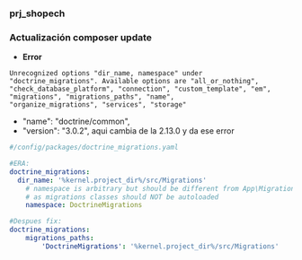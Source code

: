 ### prj_shopech

### Actualización composer update
- **Error**
```
Unrecognized options "dir_name, namespace" under "doctrine_migrations". Available options are "all_or_nothing", 
"check_database_platform", "connection", "custom_template", "em", "migrations", "migrations_paths", "name", 
"organize_migrations", "services", "storage"
```
- "name": "doctrine/common",
- "version": "3.0.2", aqui cambia de la 2.13.0 y da ese error
```yaml
#/config/packages/doctrine_migrations.yaml

#ERA:
doctrine_migrations:
  dir_name: '%kernel.project_dir%/src/Migrations'
    # namespace is arbitrary but should be different from App\Migrations
    # as migrations classes should NOT be autoloaded
    namespace: DoctrineMigrations

#Despues fix:
doctrine_migrations:
    migrations_paths:
        'DoctrineMigrations': '%kernel.project_dir%/src/Migrations'
```
